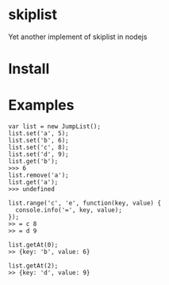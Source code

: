 skiplist
========

Yet another implement of skiplist in nodejs

Install
========


Examples
========
```
var list = new JumpList();
list.set('a', 5);
list.set('b', 6);
list.set('c', 8);
list.set('d', 9);
list.get('b');
>>> 6 
list.remove('a');
list.get('a');
>>> undefined

list.range('c', 'e', function(key, value) {
  console.info('=', key, value);
});
>> = c 8
>> = d 9

list.getAt(0);
>> {key: 'b', value: 6}

list.getAt(2);
>> {key: 'd', value: 9}

```
